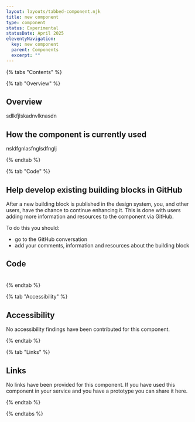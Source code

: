 ```yaml
---
layout: layouts/tabbed-component.njk
title: new component
type: component
status: Experimental
statusDate: April 2025
eleventyNavigation:
  key: new component
  parent: Components
  excerpt: ""
---
```


{% tabs "Contents" %}

{% tab "Overview" %}

## Overview

sdlkfjlskadnvlknasdn

## How the component is currently used

nsldfgnlasfnglsdfnglj

{% endtab %}

{% tab "Code" %}

## Help develop existing building blocks in GitHub

After a new building block is published in the design system, you, and other users, have the chance to continue enhancing it. This is done with users adding more information and resources to the component via GitHub.

To do this you should:

- go to the GitHub conversation
- add your comments, information and resources about the building block

## Code



### 



<div class="app-example app-example-borders">

```html

```

</div>


{% endtab %}

{% tab "Accessibility" %}

## Accessibility

No accessibility findings have been contributed for this component.


{% endtab %}

{% tab "Links" %}

## Links

No links have been provided for this component. If you have used this component in your service and you have a prototype you can share it here.


{% endtab %}

{% endtabs %}
